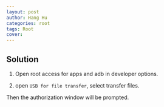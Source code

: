 ```yaml
---
layout: post
author: Hang Hu
categories: root
tags: Root 
cover: 
---
```



## Solution

1. Open root access for apps and adb in developer options.

2. open `USB for file transfer`, select transfer files.

Then the authorization window will be prompted.
